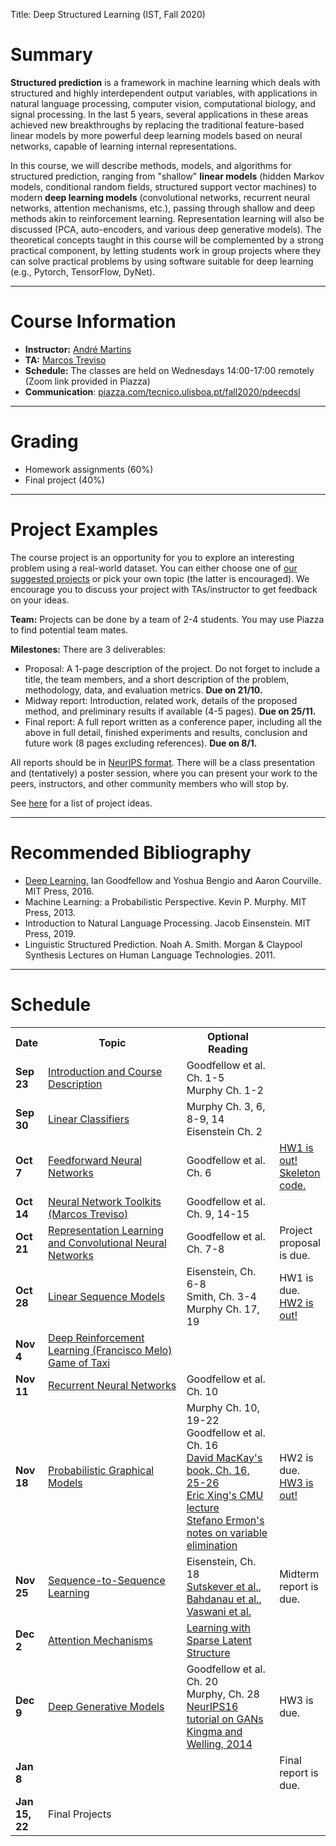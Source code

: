 Title: Deep Structured Learning (IST, Fall 2020)

# Summary

**Structured prediction** is a framework in machine learning which deals with structured and highly interdependent output variables, with applications in natural language processing, computer vision, computational biology, and signal processing.
In the last 5 years, several applications in these areas achieved new breakthroughs by replacing the traditional feature-based linear models by more powerful deep learning models based on neural networks, capable of learning internal representations.

In this course, we will describe methods, models, and algorithms for structured prediction, ranging from "shallow" **linear models** (hidden Markov models, conditional random fields, structured support vector machines) to modern **deep learning models** (convolutional networks, recurrent neural networks, attention mechanisms, etc.), passing through shallow and deep methods akin to reinforcement learning. Representation learning will also be discussed (PCA, auto-encoders, and various deep generative models).
The theoretical concepts taught in this course will be complemented by a strong practical component, by letting students work in group projects where they can solve practical problems by using software suitable for deep learning (e.g., Pytorch, TensorFlow, DyNet).

---

# Course Information

- **Instructor:** [André Martins](http://andre-martins.github.io)
- **TA:** [Marcos Treviso](http://mtreviso.github.io)
- **Schedule:** The classes are held on Wednesdays 14:00-17:00 remotely (Zoom link provided in Piazza)
- **Communication**: [piazza.com/tecnico.ulisboa.pt/fall2020/pdeecdsl](http://piazza.com/tecnico.ulisboa.pt/fall2020/pdeecdsl)

---

# Grading

- Homework assignments (60%)
- Final project (40%)

---

# Project Examples

The course project is an opportunity for you to explore an interesting problem using a real-world dataset. You can either choose one of [our suggested projects](/pages/project-examples-for-deep-structured-learning-fall-2020.html) or pick your own topic (the latter is encouraged). We encourage you to discuss your project with TAs/instructor to get feedback on your ideas.

**Team:** Projects can be done by a team of 2-4 students. You may use Piazza to find potential team mates.

**Milestones:** There are 3 deliverables:

- Proposal: A 1-page description of the project. Do not forget to include a title, the team members, and a short description of the problem, methodology, data, and evaluation metrics. **Due on 21/10.**
- Midway report: Introduction, related work, details of the proposed method, and preliminary results if available (4-5 pages). **Due on 25/11.**
- Final report: A full report written as a conference paper, including all the above in full detail, finished experiments and results, conclusion and future work (8 pages excluding references). **Due on 8/1.**

All reports should be in [NeurIPS format](https://nips.cc/Conferences/2018/PaperInformation/StyleFiles). There will be a class presentation and (tentatively) a poster session, where you can present your work to the peers, instructors, and other community members who will stop by.

See [here](/pages/project-examples-for-deep-structured-learning-fall-2020.html) for a list of project ideas.

---

# Recommended Bibliography

- [Deep Learning.](http://www.deeplearningbook.org) Ian Goodfellow and Yoshua Bengio and Aaron Courville. MIT Press, 2016.
- Machine Learning: a Probabilistic Perspective. Kevin P. Murphy. MIT Press, 2013.
- Introduction to Natural Language Processing. Jacob Einsenstein. MIT Press, 2019.
- Linguistic Structured Prediction. Noah A. Smith. Morgan & Claypool Synthesis Lectures on Human Language Technologies. 2011.

---

# Schedule

<table class="table table-condensed table-bordered table-hover">
<colgroup>
  <col span="1" style="width: 10%;">
  <col span="1" style="width: 45%;">
  <col span="1" style="width: 30%;">
  <col span="1" style="width: 15%;">
</colgroup>

<tr>
<th>Date</th>
<th>Topic</th>
<th>Optional Reading</th>
<th></th>
</tr>

<tr>
<td><b>Sep 23</b></td>
<td>
<a href="../docs/dsl2020/lecture_01.pdf">Introduction and Course Description</a>
</td>
<td>
<!--a href="http://lxmls.it.pt/2018/Figueiredo_LxMLS2018.pdf">Mário Figueiredo's LxMLS intro lecture</a><br/>
<a href="https://github.com/luispedro/talk-python-intro">Luis Pedro Coelho's intro to Python</a><br/-->
Goodfellow et al. Ch. 1-5<br/>
Murphy Ch. 1-2
</td>
<td></td>
</tr>

<tr>
<td><b>Sep 30</b></td>
<td>
<!--Linear Classifiers-->
<a href="../docs/dsl2020/lecture_02.pdf">Linear Classifiers</a>
</td>
<td>
Murphy Ch. 3, 6, 8-9, 14<br/>
Eisenstein Ch. 2
</td>
<td></td>
</tr>

<tr>
<td><b>Oct 7</b></td>
<td>
<!--Feedforward Neural Networks-->
<a href="../docs/dsl2020/lecture_03.pdf">Feedforward Neural Networks</a>
</td>
<td>
Goodfellow et al. Ch. 6
</td>
<td>
<a href=../docs/dsl2020/homework1.pdf>HW1 is out!</a> <a href=../docs/dsl2020/hw1.py>Skeleton code.</a> 
</td>
</tr>

<tr>
<td><b>Oct 14</b></td>
<td>
<!--Neural Network Toolkits-->
<a href="https://github.com/goncalomcorreia/pytorch-lecture">Neural Network Toolkits (Marcos Treviso)</a>
</td>
<td>
Goodfellow et al. Ch. 9, 14-15
</td>
<td></td>
</tr>

<tr>
<td><b>Oct 21</b></td>
<td>
<a href="../docs/dsl2020/lecture_04.pdf">Representation Learning and Convolutional Neural Networks</a>
</td>
<td>
Goodfellow et al. Ch. 7-8
</td>
<td>Project proposal is due.</td>
</tr>

<tr>
<td><b>Oct 28</b></td>
<td>
<a href="../docs/dsl2020/lecture_05.pdf">Linear Sequence Models</a>
</td>
<td>
Eisenstein, Ch. 6-8<br/>
Smith, Ch. 3-4<br/>
Murphy Ch. 17, 19
</td>
<td>
HW1 is due.<br/>
<a href=../docs/dsl2020/homework2.pdf>HW2 is out!</a>
</td>
</tr>

<tr>
<td><b>Nov 4</b></td>
<td>
<a href="../docs/dsl2020/DeepRL.pdf">Deep Reinforcement Learning (Francisco Melo)</a><br/>
<a href="../docs/dsl2020/taxi.py">Game of Taxi</a><br/>
</td>
<td>
</td>
<td></td>
</tr>

<tr>
<td><b>Nov 11</b></td>
<td>
<a href="../docs/dsl2020/lecture_06.pdf">Recurrent Neural Networks</a>
</td>
<td>
Goodfellow et al. Ch. 10
</td>
<td></td>
</tr>

<tr>
<td><b>Nov 18</b></td>
<td>
<a href="../docs/dsl2020/lecture_07.pdf">Probabilistic Graphical Models</a>
</td>
<td>
Murphy Ch. 10, 19-22<br/>
Goodfellow et al. Ch. 16<br/>
<a href="http://www.inference.org.uk/itprnn/book.pdf">David MacKay's book, Ch. 16, 25-26</a><br/>
<a href="https://sailinglab.github.io/pgm-spring-2019/notes/lecture-04">Eric Xing's CMU lecture</a><br/>
<a href="https://ermongroup.github.io/cs228-notes/inference/ve">Stefano Ermon's notes on variable elimination</a>
</td>
<td>
HW2 is due.<br/>
<a href=../docs/dsl2020/homework3.pdf>HW3 is out!</a>
</td>
</tr>

<tr>
<td><b>Nov 25</b></td>
<td>
<a href="../docs/dsl2020/lecture_08.pdf">Sequence-to-Sequence Learning</a>
</td>
<td>
Eisenstein, Ch. 18<br/>
<a href="https://papers.nips.cc/paper/5346-sequence-to-sequence-learning-with-neural-networks.pdf">Sutskever et al.</a>, 
<a href="https://arxiv.org/pdf/1409.0473.pdf">Bahdanau et al.</a>,
<a href="https://papers.nips.cc/paper/7181-attention-is-all-you-need.pdf">Vaswani et al.</a>
</td>
<td>
Midterm report is due.
</td>
</tr>

<tr>
<td><b>Dec 2</b></td>
<td>
<a href="../docs/dsl2020/attention.pdf">Attention Mechanisms</a>
</td>
<td>
<a href="https://vene.ro/talks/18-sparsemap-amsterdam.pdf">Learning with Sparse Latent Structure</a>
</td>
<td></td>
</tr>

<tr>
<td><b>Dec 9</b></td>
<td>
<a href="../docs/dsl2020/lecture_11.pdf">Deep Generative Models</a><br/>
</td>
<td>
Goodfellow et al. Ch. 20<br/>
Murphy, Ch. 28<br/>
<a href="http://www.iangoodfellow.com/slides/2016-12-04-NIPS.pdf">NeurIPS16 tutorial on GANs</a><br/>
<a href="https://arxiv.org/abs/1312.6114">Kingma and Welling, 2014</a><br/>
</td>
<td>HW3 is due.</td>
</tr>

<tr>
<td><b>Jan 8</b></td>
<td></td>
<td>
</td>
<td>
Final report is due.
</td>
</tr>

<tr>
<td><b>Jan 15, 22</b></td>
<td>Final Projects</td>
<td>
</td>
<td></td>
</tr>

</table>

